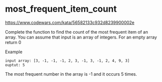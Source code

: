 # most_frequent_item_count
https://www.codewars.com/kata/56582133c932d8239900002e

Complete the function to find the count of the most frequent item of an array. You can assume that input is an array of integers. For an empty array return 0

Example

```
input array: [3, -1, -1, -1, 2, 3, -1, 3, -1, 2, 4, 9, 3]
ouptut: 5 
```
The most frequent number in the array is -1 and it occurs 5 times.

